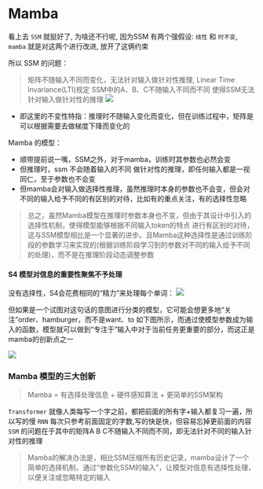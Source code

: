 #  Mamba 

看上去 `SSM` 就挺好了, 为啥还不行呢, 因为SSM 有两个强假设: `线性` 和 `时不变`, `mamba` 就是对这两个进行改进, 放开了这俩约束

所以 SSM 的问题：
> 矩阵不随输入不同而变化，无法针对输入做针对性推理, Linear Time Invariance(LTI)规定 SSM中的A、B、C不随输入不同而不同
> 使得SSM无法针对输入做针对性的推理
> ![](https://image.chiullian.cn/img/202411251546615.png)

- 即这里的不变性特指：推理时不随输入变化而变化，但在训练过程中，矩阵是可以根据需要去做梯度下降而变化的

Mamba 的模型：
* 顺带提前说一嘴，SSM之外，对于mamba，训练时其参数也必然会变
* 但推理时，ssm 不会随着输入的不同 做针对性的推理，即任何输入都是一视同仁，至于参数也不会变
* 但mamba会对输入做选择性推理，虽然推理时本身的参数也不会变，但会对不同的输入给予不同的有区别的对待，比如有的重点关注，有的选择性忽略


> 总之，虽然Mamba模型在推理时参数本身也不变，但由于其设计中引入的选择性机制，使得模型能够根据不同输入token的特点
> 进行有区别的对待，这与SSM模型相比是一个显著的进步。且Mamba这种选择性是通过训练阶段的参数学习来实现的(根据训练阶段学习到的参数对不同的输入给予不同的处理)，而不是在推理阶段动态调整参数

#### S4 模型对信息的重要性聚焦不予处理

没有选择性，S4会花费相同的“精力”来处理每个单词：
![](https://image.chiullian.cn/img/202411251557457.png)

但如果是一个试图对这句话的意图进行分类的模型，它可能会想更多地“关注”order、hamburger，而不是want、to
如下图所示，而通过使模型参数成为输入的函数，模型就可以做到“专注于”输入中对于当前任务更重要的部分，而这正是mamba的创新点之一

![](https://image.chiullian.cn/img/202411251556416.png)

### Mamba 模型的三大创新
> Mamba = 有选择处理信息 + 硬件感知算法 + 更简单的SSM架构

`Transformer` 就像人类每写一个字之前，都把前面的所有字+输入都复习一遍，所以写的慢
`RNN` 每次只参考前面固定的字数,写的快是快，但容易忘掉更前面的内容
`SSM` 的问题在于其中的矩阵A B C不随输入不同而不同，即无法针对不同的输入针对性的推理

> Mamba的解决办法是，相比SSM压缩所有历史记录，mamba设计了一个简单的选择机制，通过“参数化SSM的输入”，让模型对信息有选择性处理，以便关注或忽略特定的输入